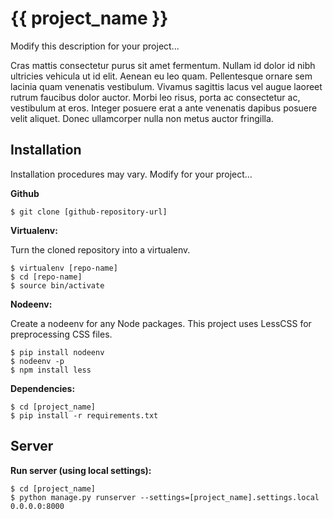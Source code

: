 {{ project_name }}
========================

Modify this description for your project...

Cras mattis consectetur purus sit amet fermentum. Nullam id dolor id nibh ultricies vehicula ut id elit. Aenean eu leo quam. Pellentesque ornare sem lacinia quam venenatis vestibulum. Vivamus sagittis lacus vel augue laoreet rutrum faucibus dolor auctor. Morbi leo risus, porta ac consectetur ac, vestibulum at eros. Integer posuere erat a ante venenatis dapibus posuere velit aliquet. Donec ullamcorper nulla non metus auctor fringilla.

Installation
------------

Installation procedures may vary. Modify for your project...

**Github**

    $ git clone [github-repository-url]

**Virtualenv:**

Turn the cloned repository into a virtualenv.

    $ virtualenv [repo-name]
    $ cd [repo-name]
    $ source bin/activate

**Nodeenv:**

Create a nodeenv for any Node packages. This project uses LessCSS for preprocessing CSS files.

    $ pip install nodeenv
    $ nodeenv -p
    $ npm install less

**Dependencies:**

    $ cd [project_name]
    $ pip install -r requirements.txt


Server
------

**Run server (using local settings):**

    $ cd [project_name]
    $ python manage.py runserver --settings=[project_name].settings.local 0.0.0.0:8000



    
